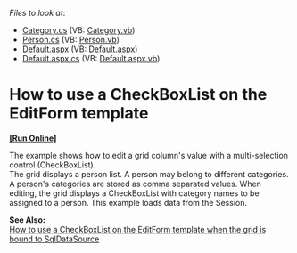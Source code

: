 <!-- default file list -->
*Files to look at*:

* [Category.cs](./CS/WebSite/App_Code/Category.cs) (VB: [Category.vb](./VB/WebSite/App_Code/Category.vb))
* [Person.cs](./CS/WebSite/App_Code/Person.cs) (VB: [Person.vb](./VB/WebSite/App_Code/Person.vb))
* [Default.aspx](./CS/WebSite/Default.aspx) (VB: [Default.aspx](./VB/WebSite/Default.aspx))
* [Default.aspx.cs](./CS/WebSite/Default.aspx.cs) (VB: [Default.aspx.vb](./VB/WebSite/Default.aspx.vb))
<!-- default file list end -->
# How to use a CheckBoxList on the EditForm template
<!-- run online -->
**[[Run Online]](https://codecentral.devexpress.com/e1107/)**
<!-- run online end -->


<p>The example shows how to edit a grid column's value with a multi-selection control (CheckBoxList).<br />
The grid displays a person list. A person may belong to different categories. A person's categories are stored as comma separated values. When editing, the grid displays a CheckBoxList with category names to be assigned to a person. This example loads data from the Session.</p><p><strong>See Also:</strong><br />
<a href="https://www.devexpress.com/Support/Center/p/E1174">How to use a CheckBoxList on the EditForm template when the grid is bound to SqlDataSource</a></p>

<br/>


